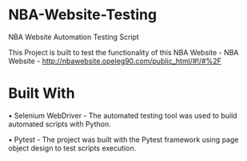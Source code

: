 # NBA-Website-Testing
NBA Website Automation Testing Script 

This Project is built to test the functionality of this NBA Website - NBA Website - http://nbawebsite.opeleg90.com/public_html/#!/#%2F

# Built With

• Selenium WebDriver - The automated testing tool was used to build automated scripts with Python. 

• Pytest - The project was built with the Pytest framework using page object design to test scripts execution.
